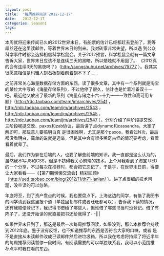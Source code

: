 ```yaml
---
layout: post
title:  "每周推荐阅读 2012-12-17"
date:   2012-12-17
categories: Season1
tags:
---
```


本周就将迎来传闻已久的2012世界末日，有船票的估计已经都赶去登船了，我等屌丝还在这里读邮件，等着世界末日的到来。我对砖家非常失望，所以遇 到公众科学事件时都会选择相信科学松鼠会。关于2012预言，科学松鼠会就有一篇文章告诉大家，世界末日应该不是连续三天的黑暗，所以蜡烛就不用囤了。 《2012真的会有连续3天的黑夜吗？》（http://songshuhui.net/archives/75777 ）。我其实很愿意相信是玛雅人刻石板刻着刻着刻不下了……

之前非常关心海量数据存储方面的东西，读了很多文章，其中有一个系列就是淘宝的某位大牛写的《海量存储系列》，不过他停了很久，估计也是忙着准备双十一吧。最近他又放出了最新的系列《海量存储之十六~十九——一致性和高可用专题》（http://rdc.taobao.com/team/jm/archives/2541 ， http://rdc.taobao.com/team/jm/archives/2543 ， http://rdc.taobao.com/team/jm/archives/2545 ， http://rdc.taobao.com/team/jm/archives/2547 ）。分别介绍了两阶段提交改、三阶段呢提交改、paxos和zab协议，最后讲了点dynamo和cassandra。大家了解即可，那玩意儿要搞明白真 是很困难啊，尤其是那个paxos，我看过N次，最后都没看明白，简单的说就是选举，但是其中会有很多稀奇古怪的情况要考虑，看着看着就晕了。

最后，我们作为躲在后端的人，也要了解些前端的知识，我一直都是这么认为的，虽然我不写JS和CSS，但是不妨碍我关心前端的技术。上个月我看到了淘宝 UED的一个分享，不过每次在推荐时，都会把它忘记了，于是乎，在世界末日前，得要让大家看看——《【第71期懒懒交流会】精彩回顾》（http://ued.taobao.com/blog/2012/11/th71-lanlan/ ）。讲了点很细的技术问题，没空读的可以忽略。

年底将至，到了资产盘点的时候，我也要盘点下。上海这边的同学，有借了我图书的同学请到我这里报个道（单独回复邮件或者旺旺都可以），告诉我下读的情况， 还有我顺便登记下，我记得书借给了哪些人，但谁借了哪些书当时没登记。借了有阵子了，还没开始读的就直接把书还给我得了- -|||

如果世界末日到了，那这是最后一次每周推荐阅读，如果没到，那么本推荐会持续到2012年底。鉴于没有反馈，也不知道推荐的东西是否符合大家的口味，或者 是不是直接从未读邮件改成已读邮件然后进垃圾箱，所以我在考虑将持续了将近半年的每周推荐阅读暂停一段时间，有阅读需要的可以单独联系我，我可以小范围推 荐点平时我在看的东西。
